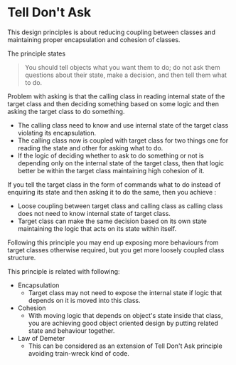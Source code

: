 # Tell Don't Ask
This design principles is about reducing coupling between classes 
and maintaining proper encapsulation and cohesion of classes.

The principle states 
> You should tell objects what you want them to do; do not ask them questions about their state, make a decision, and then tell them what to do.

Problem with asking is that the calling class in reading internal state of the target class 
and then deciding something based on some logic 
and then asking the target class to do something.
* The calling class need to know and use internal state of the target class violating its encapsulation.
* The calling class now is coupled with target class for two things one for reading the state and other for asking what to do.
* If the logic of deciding whether to ask to do something or not is depending only on the internal state of the target class, then that logic better be within the target class maintaining high cohesion of it.

If you tell the target class in the form of commands what to do instead of enquiring its state and then asking it to do the same, then you achieve :
* Loose coupling between target class and calling class as calling class does not need to know internal state of target class.
* Target class can make the same decision based on its own state maintaining the logic that acts on its state within itself.

Following this principle you may end up exposing more behaviours from target classes otherwise required, but you get more loosely coupled class structure.

This principle is related with following:
* Encapsulation
  *  Target class may not need to expose the internal state if logic that depends on it is moved into this class.
* Cohesion 
  * With moving logic that depends on object's state inside that class, you are achieving good object oriented design by putting related state and behaviour together.
* Law of Demeter
  * This can be considered as an extension of Tell Don't Ask principle avoiding train-wreck kind of code.     


   